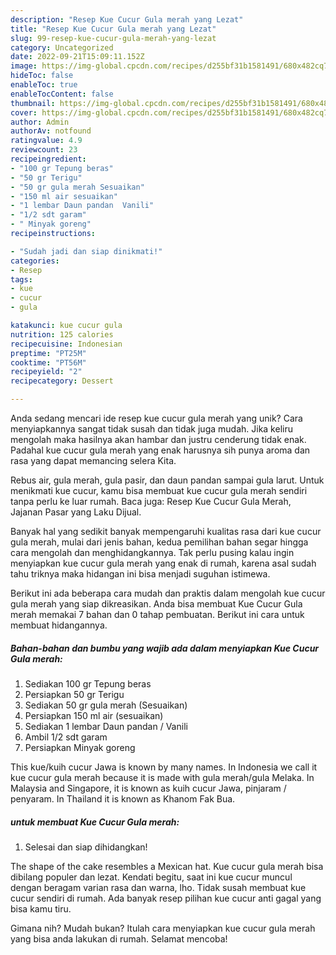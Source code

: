 ```yaml
---
description: "Resep Kue Cucur Gula merah yang Lezat"
title: "Resep Kue Cucur Gula merah yang Lezat"
slug: 99-resep-kue-cucur-gula-merah-yang-lezat
category: Uncategorized
date: 2022-09-21T15:09:11.152Z
image: https://img-global.cpcdn.com/recipes/d255bf31b1581491/680x482cq70/kue-cucur-gula-merah-foto-resep-utama.jpg
hideToc: false
enableToc: true
enableTocContent: false
thumbnail: https://img-global.cpcdn.com/recipes/d255bf31b1581491/680x482cq70/kue-cucur-gula-merah-foto-resep-utama.jpg
cover: https://img-global.cpcdn.com/recipes/d255bf31b1581491/680x482cq70/kue-cucur-gula-merah-foto-resep-utama.jpg
author: Admin
authorAv: notfound
ratingvalue: 4.9
reviewcount: 23
recipeingredient:
- "100 gr Tepung beras"
- "50 gr Terigu"
- "50 gr gula merah Sesuaikan"
- "150 ml air sesuaikan"
- "1 lembar Daun pandan  Vanili"
- "1/2 sdt garam"
- " Minyak goreng"
recipeinstructions:

- "Sudah jadi dan siap dinikmati!"
categories:
- Resep
tags:
- kue
- cucur
- gula

katakunci: kue cucur gula 
nutrition: 125 calories
recipecuisine: Indonesian
preptime: "PT25M"
cooktime: "PT56M"
recipeyield: "2"
recipecategory: Dessert

---
```





Anda sedang mencari ide resep kue cucur gula merah yang unik? Cara menyiapkannya sangat tidak susah dan tidak juga mudah. Jika keliru mengolah maka hasilnya akan hambar dan justru cenderung tidak enak. Padahal kue cucur gula merah yang enak harusnya sih punya aroma dan rasa yang dapat memancing selera Kita.





Rebus air, gula merah, gula pasir, dan daun pandan sampai gula larut. Untuk menikmati kue cucur, kamu bisa membuat kue cucur gula merah sendiri tanpa perlu ke luar rumah. Baca juga: Resep Kue Cucur Gula Merah, Jajanan Pasar yang Laku Dijual.

Banyak hal yang sedikit banyak mempengaruhi kualitas rasa dari kue cucur gula merah, mulai dari jenis bahan, kedua pemilihan bahan segar hingga cara mengolah dan menghidangkannya. Tak perlu pusing kalau ingin menyiapkan kue cucur gula merah yang enak di rumah, karena asal sudah tahu triknya maka hidangan ini bisa menjadi suguhan istimewa.






Berikut ini ada beberapa cara mudah dan praktis dalam mengolah kue cucur gula merah yang siap dikreasikan. Anda bisa membuat Kue Cucur Gula merah memakai 7 bahan dan 0 tahap pembuatan. Berikut ini cara untuk membuat hidangannya.

<!--inarticleads1-->

##### Bahan-bahan dan bumbu yang wajib ada dalam menyiapkan Kue Cucur Gula merah:

1. Sediakan 100 gr Tepung beras
1. Persiapkan 50 gr Terigu
1. Sediakan 50 gr gula merah (Sesuaikan)
1. Persiapkan 150 ml air (sesuaikan)
1. Sediakan 1 lembar Daun pandan / Vanili
1. Ambil 1/2 sdt garam
1. Persiapkan  Minyak goreng


This kue/kuih cucur Jawa is known by many names. In Indonesia we call it kue cucur gula merah because it is made with gula merah/gula Melaka. In Malaysia and Singapore, it is known as kuih cucur Jawa, pinjaram / penyaram. In Thailand it is known as Khanom Fak Bua. 

<!--inarticleads2-->

#####  untuk membuat Kue Cucur Gula merah:


1. Selesai dan siap dihidangkan!

The shape of the cake resembles a Mexican hat. Kue cucur gula merah bisa dibilang populer dan lezat. Kendati begitu, saat ini kue cucur muncul dengan beragam varian rasa dan warna, lho. Tidak susah membuat kue cucur sendiri di rumah. Ada banyak resep pilihan kue cucur anti gagal yang bisa kamu tiru. 

Gimana nih? Mudah bukan? Itulah cara menyiapkan kue cucur gula merah yang bisa anda lakukan di rumah. Selamat mencoba!
